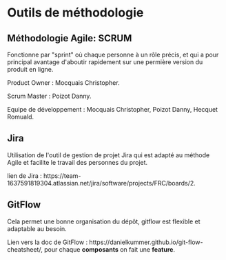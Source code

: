 # Outils de méthodologie 

## Méthodologie Agile: SCRUM
<p> Fonctionne par "sprint" où chaque personne à un rôle précis, et qui a pour principal avantage d'aboutir rapidement sur une permière version du produit en ligne.</p>
<p> Product Owner : Mocquais Christopher.</p>
<p> Scrum Master : Poizot Danny.</p>
<p> Equipe de développement : Mocquais Christopher, Poizot Danny, Hecquet Romuald.</p>

## Jira
<p>Utilisation de l'outil de gestion de projet Jira qui est adapté au méthode Agile et facilite le travail des personnes du projet.</p>
<p> lien de Jira : https://team-1637591819304.atlassian.net/jira/software/projects/FRC/boards/2. </p>

## GitFlow
<p> Cela permet une bonne organisation du dépôt, gitflow est flexible et adaptable au besoin.</p>
<p> Lien vers la doc de GitFlow : https://danielkummer.github.io/git-flow-cheatsheet/, pour chaque <b>composants</b> on fait une <b>feature</b>.</p>